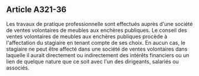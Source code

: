 Article A321-36
----
Les travaux de pratique professionnelle sont effectués auprès d'une société de
ventes volontaires de meubles aux enchères publiques. Le conseil des ventes
volontaires de meubles aux enchères publiques procède à l'affectation du
stagiaire en tenant compte de ses choix. En aucun cas, le stagiaire ne peut être
affecté dans une société de ventes volontaires dans laquelle il aurait
directement ou indirectement des intérêts financiers ou un lien de quelque
nature que ce soit avec l'un des dirigeants, salariés ou associés.
